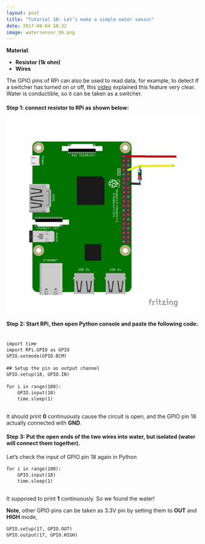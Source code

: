 ```yaml
---
layout: post
title: "Tutorial 10: Let’s make a simple water sensor"
date: 2017-08-04 10:32
image: watersensor_bb.png
---
```



**Material**: 

 * **Resistor (1k ohm)**
 * **Wires**


The GPIO pins of RPi can also be used to read data, for example, to detect if a switcher has turned on or off, this [video](https://www.youtube.com/watch?v=NAl-ULEattw) explained this feature very clear. Water is conductible, so it can be taken as a switcher. 

#### Step 1: connect resistor to RPi as shown below:

![](/images/watersensor_bb.png)




#### Step 2:  Start RPi, then open Python console  and paste the following code:

~~~

import time
import RPi.GPIO as GPIO   
GPIO.setmode(GPIO.BCM)

## Setup the pin as output channel
GPIO.setup(18, GPIO.IN)

for i in range(100):
	GPIO.input(18)
	time.sleep(1)
 
~~~

It should print **0** continuously cause the circuit is open, and the GPIO pin 18 actually connected with **GND**.

#### Step 3:  Put the open ends of the two wires into water, but isolated (water will connect them together). 

Let’s check the input of GPIO pin 18 again in Python

~~~
for i in range(100):
	GPIO.input(18)
	time.sleep(1)
 
~~~

It supposed to print **1**  continuously. So we found the water!


**Note**, other GPIO pins can be taken as 3.3V pin by setting them to **OUT**  and **HIGH** mode,

~~~
GPIO.setup(17, GPIO.OUT)
GPIO.output(17, GPIO.HIGH)
~~~


